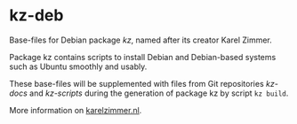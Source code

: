 # kz-deb

Base-files for Debian package *kz*, named after its creator Karel Zimmer.

Package kz contains scripts to install Debian and Debian-based systems such as
Ubuntu smoothly and usably.

These base-files will be supplemented with files from Git repositories *kz-docs* and *kz-scripts* during the generation of package kz by script `kz build`.

More information on [karelzimmer.nl](https://karelzimmer.nl).
